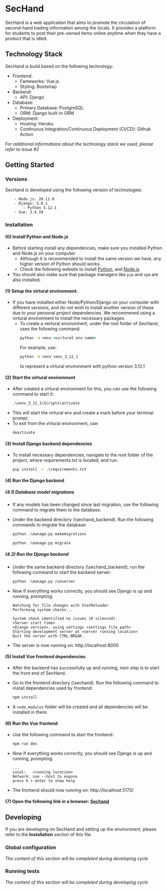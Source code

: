 # SecHand

SecHand is a web application that aims to promote the circulation of second-hand trading information among the locals. It provides a platform for students to post their pre-owned items online anytime when they have a product that is idled. 

## Technology Stack

SecHand is build based on the following technology:

- Frontend:
    - Fameworks: Vue.js
    - Styling: Bootstrap
- Backend:
    - API: Django
- Database:
    - Primary Database: PostgreSQL
    - ORM: Django built-in ORM
- Deployment:
    - Hosting: Heroku
    - Continuous Integration/Continuous Deployment (CI/CD): Github Action

*For additional informations about the technology stack we used, please refer to Issue #2*

## Getting Started

### Versions

SecHand is developed using the following version of technologies:
```
    - Node.js: 20.11.0
    - Django: 5.0.1
        - Python 3.12.1
    - Vue: 3.4.19
```

### Installation

#### (0) Install Python and Node.js

- Before starting install any dependencies, make sure you installed Python and Node.js on your computer. 
    - Although it is recommended to install the same version we have, any higher version of Python should works.
    - Check the following website to install [Python](https://www.python.org/downloads/), and [Node.js](https://nodejs.org/en)
- You should also make sure that package managers like `pip` and `npm` are also installed.

#### (1) Setup the virtural environment.

- If you have installed either Node/Python/Django on your computer with different versions, and do not wish to install another version of these due to your personal project dependencies. We recommened using a virtural environment to install the necessary packages.
    - To create a vertural environment, under the root folder of SecHand, uses the following command:
        ```cmd
        python -m venv <virtural env name>
        ```
        For example, use:
        ```cmd
        python -m venv venv_3_12_1 
        ```
        to represent a virtural environment with python version 3.12.1

#### (2) Start the virtural environment

- After created a virtural environment for this, you can use the following command to start it:
    ```cmd
    .\venv_3_12_1\Scripts\activate
    ```
- This will start the virtural env and create a mark before your terminal prompt. 
- To exit from the virtural environment, use:
    ```cmd
    deactivate
    ```

#### (3) Install Django backend dependencies

- To install necessary dependencies, navigate to the root folder of the project, where requirements.txt is located, and run:
    ```cmd
    pip install -r .\requirements.txt
    ```
    
#### (4) Run the Django backend
##### (4.1) Database model migrations

- If any models has been changed since last migration, use the following command to migrate them to the database. 
- Under the backend directory (\sechand_backend). Run the following commands to migrate the database:

    ```cmd
    python .\manage.py makemigrations
    ```

    ```cmd
    python .\manage.py migrate
    ```

##### (4.2) Run the Django backend
- Under the same backend directory (\sechand_backend), run the following command to start the backend server:
    ```cmd
    python .\manage.py runserver
    ```
- Now If everything works correctly, you should see Django is up and running, prompting:
    ```
    Watching for file changes with StatReloader
    Performing system checks...

    System check identified no issues (0 silenced).
    <Server start time>
    <Django version>, using settings <settings file path>
    Starting development server at <server running location>
    Quit the server with CTRL-BREAK.
    ```
- The server is now running on: http://localhost:8000

#### (5) Install Vue frontend dependencies

- After the backend has successfully up and running, next step is to start the front end of SecHand.

- Go to the frontend directory (\sechand). Run the following command to install dependencies used by frontend:
    ```cmd
    npm install
    ```
- A `node_modules` folder will be created and all dependencies will be installed in there.

#### (6) Run the Vue frontend

- Use the following command to start the frontend:
    ```cmd
    npm run dev
    ```

- Now If everything works correctly, you should see Django is up and running, prompting:
    ```
    ...
    Local:   <running location>
    Network: use --host to expose
    press h + enter to show help
    ```

- The frontend should now running on: http://localhost:5173/

#### (7) Open  the following link in a browser: [Sechand](http://localhost:5173 )

## Developing

If you are developing on SecHand and setting up the environment, please refer to the **Installation** section of this file.

### Global configuration

*The content of this section will be completed during developing cycle*

### Running tests

*The content of this section will be completed during developing cycle*
